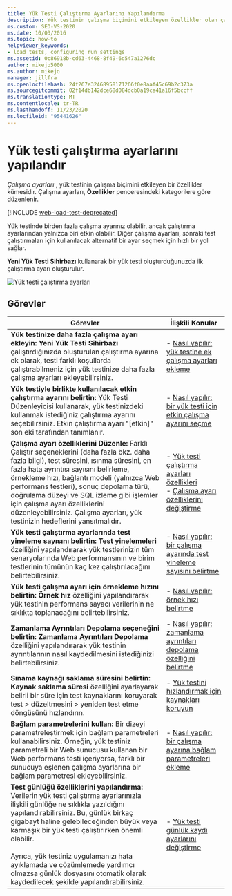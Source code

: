 ```yaml
---
title: Yük Testi Çalıştırma Ayarlarını Yapılandırma
description: Yük testinin çalışma biçimini etkileyen özellikler olan çalıştırma ayarları hakkında bilgi edinin. Çalışma ayarları Özellikler penceresi kategorilerine göre düzenlenir.
ms.custom: SEO-VS-2020
ms.date: 10/03/2016
ms.topic: how-to
helpviewer_keywords:
- load tests, configuring run settings
ms.assetid: 0c86918b-cd63-4468-8f49-6d547a1276dc
author: mikejo5000
ms.author: mikejo
manager: jillfra
ms.openlocfilehash: 24f267e32468958171266f0e8aaf45c69b2c373a
ms.sourcegitcommit: 02f14db142dce68d084dcb0a19ca41a16f5bccff
ms.translationtype: MT
ms.contentlocale: tr-TR
ms.lasthandoff: 11/23/2020
ms.locfileid: "95441626"
---
```

# <a name="configure-load-test-run-settings"></a>Yük testi çalıştırma ayarlarını yapılandır

*Çalışma ayarları* , yük testinin çalışma biçimini etkileyen bir özellikler kümesidir. Çalışma ayarları, **Özellikler** penceresindeki kategorilere göre düzenlenir.

[!INCLUDE [web-load-test-deprecated](includes/web-load-test-deprecated.md)]

Yük testinde birden fazla çalışma ayarınız olabilir, ancak çalıştırma ayarlarından yalnızca biri etkin olabilir. Diğer çalışma ayarları, sonraki test çalıştırmaları için kullanılacak alternatif bir ayar seçmek için hızlı bir yol sağlar.

**Yeni Yük Testi Sihirbazı** kullanarak bir yük testi oluşturduğunuzda ilk çalıştırma ayarı oluşturulur.

![Yük testi çalıştırma ayarları](../test/media/loadtestrunsettings.png)

## <a name="tasks"></a>Görevler

|Görevler|İlişkili Konular|
|-|-|
|**Yük testinize daha fazla çalışma ayarı ekleyin:** **Yeni Yük Testi Sihirbazı** çalıştırdığınızda oluşturulan çalıştırma ayarına ek olarak, testi farklı koşullarda çalıştırabilmeniz için yük testinize daha fazla çalışma ayarları ekleyebilirsiniz.|-   [Nasıl yapılır: yük testine ek çalışma ayarları ekleme](../test/how-to-add-additional-run-settings-to-a-load-test.md)|
|**Yük testiyle birlikte kullanılacak etkin çalıştırma ayarını belirtin:** Yük Testi Düzenleyicisi kullanarak, yük testinizdeki kullanmak istediğiniz çalıştırma ayarını seçebilirsiniz. Etkin çalıştırma ayarı "[etkin]" son eki tarafından tanımlanır.|-   [Nasıl yapılır: bir yük testi için etkin çalışma ayarını seçme](../test/how-to-select-the-active-run-setting-for-a-load-test.md)|
|**Çalışma ayarı özelliklerini Düzenle:** Farklı Çalıştır seçeneklerini (daha fazla bkz. daha fazla bilgi), test süresini, ısınma süresini, en fazla hata ayrıntısı sayısını belirleme, örnekleme hızı, bağlantı modeli (yalnızca Web performans testleri), sonuç depolama türü, doğrulama düzeyi ve SQL izleme gibi işlemler için çalışma ayarı özelliklerini düzenleyebilirsiniz. Çalışma ayarları, yük testinizin hedeflerini yansıtmalıdır.|-   [Yük testi çalıştırma ayarları özellikleri](../test/load-test-run-settings-properties.md)<br />-   [Çalışma ayarı özelliklerini değiştirme](../test/load-test-run-settings-properties.md#change-run-setting-properties)|
|**Yük testi çalıştırma ayarlarında test yineleme sayısını belirtin:** **Test yinelemeleri** özelliğini yapılandırarak yük testlerinizin tüm senaryolarında Web performansının ve birim testlerinin tümünün kaç kez çalıştırılacağını belirtebilirsiniz.|-   [Nasıl yapılır: bir çalışma ayarında test yineleme sayısını belirtme](../test/how-to-specify-the-number-of-test-iterations-in-a-load-test.md)|
|**Yük testi çalışma ayarı için örnekleme hızını belirtin:** **Örnek hız** özelliğini yapılandırarak yük testinin performans sayacı verilerinin ne sıklıkta toplanacağını belirtebilirsiniz.|-   [Nasıl yapılır: örnek hızı belirtme](../test/how-to-specify-the-sample-rate-for-a-load-test.md)|
|**Zamanlama Ayrıntıları Depolama seçeneğini belirtin:** **Zamanlama Ayrıntıları Depolama** özelliğini yapılandırarak yük testinin ayrıntılarının nasıl kaydedilmesini istediğinizi belirtebilirsiniz.|-   [Nasıl yapılır: zamanlama ayrıntıları depolama özelliğini belirtme](../test/how-to-specify-the-timing-details-storage-property-for-a-load-test.md)|
|**Sınama kaynağı saklama süresini belirtin:** **Kaynak saklama süresi** özelliğini ayarlayarak belirli bir süre için test kaynaklarını koruyarak test > düzeltmesini > yeniden test etme döngüsünü hızlandırın.|-   [Yük testini hızlandırmak için kaynakları koruyun](/azure/devops/test/load-test/getting-started-with-performance-testing?view=vsts&preserve-view=true)|
|**Bağlam parametrelerini kullan:** Bir dizeyi parametreleştirmek için bağlam parametreleri kullanabilirsiniz. Örneğin, yük testiniz parametreli bir Web sunucusu kullanan bir Web performans testi içeriyorsa, farklı bir sunucuya eşlenen çalışma ayarlarına bir bağlam parametresi ekleyebilirsiniz.|-   [Nasıl yapılır: bir çalışma ayarına bağlam parametreleri ekleme](../test/how-to-add-context-parameters-to-a-load-test-run-setting.md)|
|**Test günlüğü özelliklerini yapılandırma:** Verilerin yük testi çalıştırma ayarlarınızla ilişkili günlüğe ne sıklıkla yazıldığını yapılandırabilirsiniz. Bu, günlük birkaç gigabayt haline gelebileceğinden büyük veya karmaşık bir yük testi çalıştırırken önemli olabilir.<br /><br /> Ayrıca, yük testiniz uygulamanızı hata ayıklamada ve çözümlemede yardımcı olmazsa günlük dosyasını otomatik olarak kaydedilecek şekilde yapılandırabilirsiniz.|-   [Yük testi günlük kaydı ayarlarını değiştirme](../test/modify-load-test-logging-settings.md)|